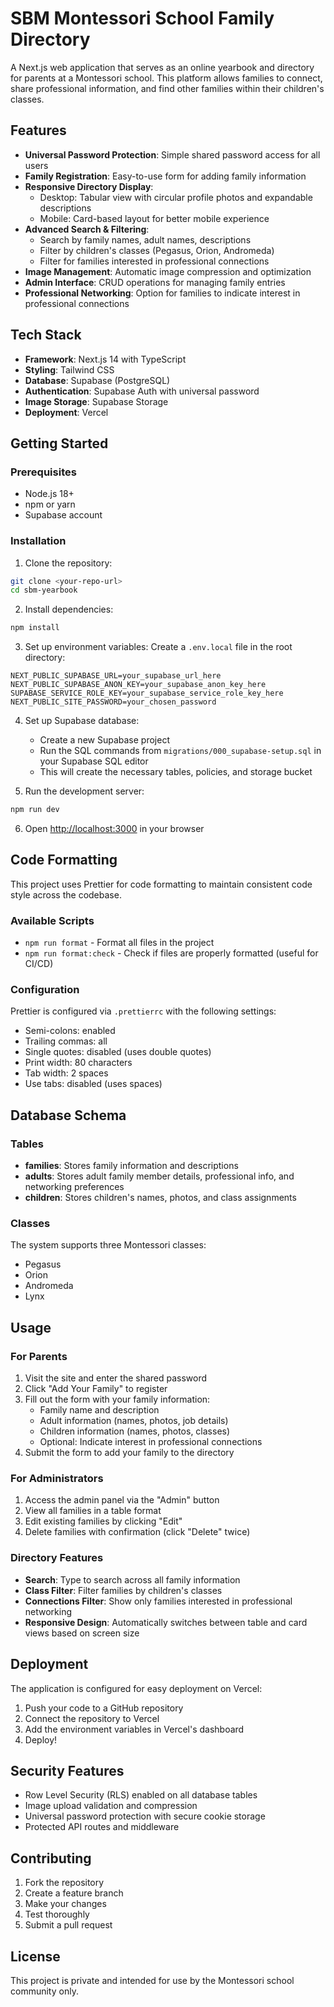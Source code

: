 # SBM Montessori School Family Directory

A Next.js web application that serves as an online yearbook and directory for parents at a Montessori school. This platform allows families to connect, share professional information, and find other families within their children's classes.

## Features

- **Universal Password Protection**: Simple shared password access for all users
- **Family Registration**: Easy-to-use form for adding family information
- **Responsive Directory Display**:
  - Desktop: Tabular view with circular profile photos and expandable descriptions
  - Mobile: Card-based layout for better mobile experience
- **Advanced Search & Filtering**:
  - Search by family names, adult names, descriptions
  - Filter by children's classes (Pegasus, Orion, Andromeda)
  - Filter for families interested in professional connections
- **Image Management**: Automatic image compression and optimization
- **Admin Interface**: CRUD operations for managing family entries
- **Professional Networking**: Option for families to indicate interest in professional connections

## Tech Stack

- **Framework**: Next.js 14 with TypeScript
- **Styling**: Tailwind CSS
- **Database**: Supabase (PostgreSQL)
- **Authentication**: Supabase Auth with universal password
- **Image Storage**: Supabase Storage
- **Deployment**: Vercel

## Getting Started

### Prerequisites

- Node.js 18+
- npm or yarn
- Supabase account

### Installation

1. Clone the repository:

```bash
git clone <your-repo-url>
cd sbm-yearbook
```

2. Install dependencies:

```bash
npm install
```

3. Set up environment variables:
   Create a `.env.local` file in the root directory:

```env
NEXT_PUBLIC_SUPABASE_URL=your_supabase_url_here
NEXT_PUBLIC_SUPABASE_ANON_KEY=your_supabase_anon_key_here
SUPABASE_SERVICE_ROLE_KEY=your_supabase_service_role_key_here
NEXT_PUBLIC_SITE_PASSWORD=your_chosen_password
```

4. Set up Supabase database:
   - Create a new Supabase project
   - Run the SQL commands from `migrations/000_supabase-setup.sql` in your Supabase SQL editor
   - This will create the necessary tables, policies, and storage bucket

5. Run the development server:

```bash
npm run dev
```

6. Open [http://localhost:3000](http://localhost:3000) in your browser

## Code Formatting

This project uses Prettier for code formatting to maintain consistent code style across the codebase.

### Available Scripts

- `npm run format` - Format all files in the project
- `npm run format:check` - Check if files are properly formatted (useful for CI/CD)

### Configuration

Prettier is configured via `.prettierrc` with the following settings:

- Semi-colons: enabled
- Trailing commas: all
- Single quotes: disabled (uses double quotes)
- Print width: 80 characters
- Tab width: 2 spaces
- Use tabs: disabled (uses spaces)

## Database Schema

### Tables

- **families**: Stores family information and descriptions
- **adults**: Stores adult family member details, professional info, and networking preferences
- **children**: Stores children's names, photos, and class assignments

### Classes

The system supports three Montessori classes:

- Pegasus
- Orion
- Andromeda
- Lynx

## Usage

### For Parents

1. Visit the site and enter the shared password
2. Click "Add Your Family" to register
3. Fill out the form with your family information:
   - Family name and description
   - Adult information (names, photos, job details)
   - Children information (names, photos, classes)
   - Optional: Indicate interest in professional connections
4. Submit the form to add your family to the directory

### For Administrators

1. Access the admin panel via the "Admin" button
2. View all families in a table format
3. Edit existing families by clicking "Edit"
4. Delete families with confirmation (click "Delete" twice)

### Directory Features

- **Search**: Type to search across all family information
- **Class Filter**: Filter families by children's classes
- **Connections Filter**: Show only families interested in professional networking
- **Responsive Design**: Automatically switches between table and card views based on screen size

## Deployment

The application is configured for easy deployment on Vercel:

1. Push your code to a GitHub repository
2. Connect the repository to Vercel
3. Add the environment variables in Vercel's dashboard
4. Deploy!

## Security Features

- Row Level Security (RLS) enabled on all database tables
- Image upload validation and compression
- Universal password protection with secure cookie storage
- Protected API routes and middleware

## Contributing

1. Fork the repository
2. Create a feature branch
3. Make your changes
4. Test thoroughly
5. Submit a pull request

## License

This project is private and intended for use by the Montessori school community only.
